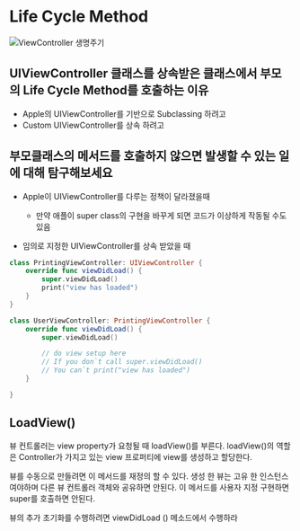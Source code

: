 # Life Cycle Method

![ViewController 생명주기](https://developer.apple.com/library/content/referencelibrary/GettingStarted/DevelopiOSAppsSwift/Art/WWVC_vclife_2x.png)

## UIViewController 클래스를 상속받은 클래스에서 부모의 Life Cycle Method를 호출하는 이유

* Apple의 UIViewController를 기반으로 Subclassing 하려고
* Custom UIViewController를 상속 하려고

## 부모클래스의 메서드를 호출하지 않으면 발생할 수 있는 일에 대해 탐구해보세요

* Apple이 UIViewController를 다루는 정책이 달라졌을때
    * 만약 애플이 super class의 구현을 바꾸게 되면 코드가 이상하게 작동될 수도 있음

* 임의로 지정한 UIViewController를 상속 받았을 때
```swift
class PrintingViewController: UIViewController {
    override func viewDidLoad() {
        super.viewDidLoad()
        print("view has loaded")
    }
}

class UserViewController: PrintingViewController {
    override func viewDidLoad() {
        super.viewDidLoad()

        // do view setup here
        // If you don`t call super.viewDidLoad()
        // You can`t print("view has loaded")
    }

}
```

## LoadView()
뷰 컨트롤러는 view property가 요청될 때 loadView()를 부른다.
loadView()의 역할은 Controller가 가지고 있는 view 프로퍼티에 view를 생성하고 할당한다.

뷰를 수동으로 만들려면 이 메서드를 재정의 할 수 있다. 생성 한 뷰는 고유 한 인스턴스 여야하며 다른 뷰 컨트롤러 객체와 공유하면 안된다. 이 메서드를 사용자 지정 구현하면 super를 호출하면 안된다.

뷰의 추가 초기화를 수행하려면 viewDidLoad () 메소드에서 수행하라